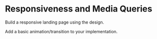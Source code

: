 # Responsiveness and Media Queries

Build a responsive landing page using the design.

Add a basic animation/transition to your implementation.
